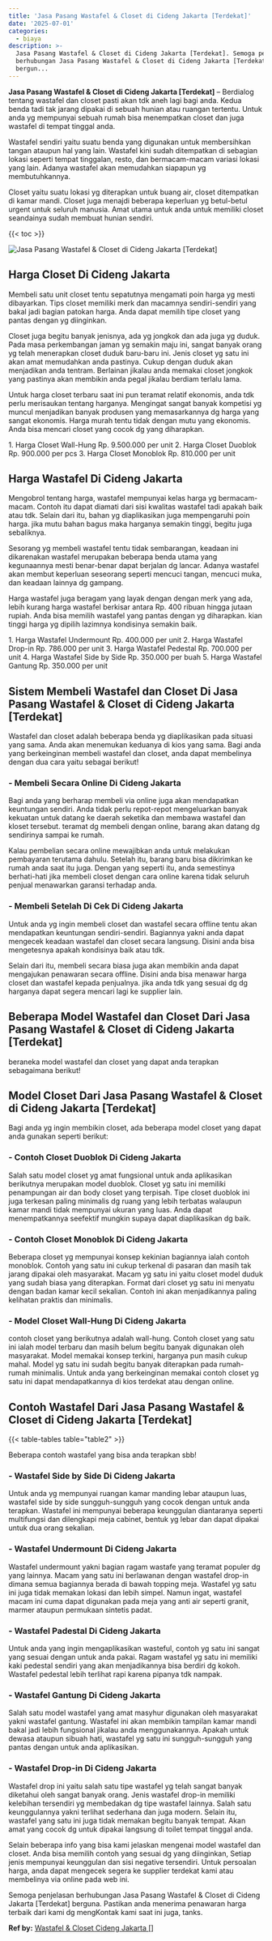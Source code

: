 ```yaml
---
title: 'Jasa Pasang Wastafel & Closet di Cideng Jakarta [Terdekat]'
date: '2025-07-01'
categories:
  - biaya
description: >-
  Jasa Pasang Wastafel & Closet di Cideng Jakarta [Terdekat]. Semoga penjelasan
  berhubungan Jasa Pasang Wastafel & Closet di Cideng Jakarta [Terdekat]
  bergun...
---
```


**Jasa Pasang Wastafel & Closet di Cideng Jakarta \[Terdekat\]** – Berdialog tentang wastafel dan closet pasti akan tdk aneh lagi bagi anda. Kedua benda tadi tak jarang dipakai di sebuah hunian atau ruangan tertentu. Untuk anda yg mempunyai sebuah rumah bisa menempatkan closet dan juga wastafel di tempat tinggal anda.

Wastafel sendiri yaitu suatu benda yang digunakan untuk membersihkan tangan ataupun hal yang lain. Wastafel kini sudah ditempatkan di sebagian lokasi seperti tempat tinggalan, resto, dan bermacam-macam variasi lokasi yang lain. Adanya wastafel akan memudahkan siapapun yg membutuhkannya.

Closet yaitu suatu lokasi yg diterapkan untuk buang air, closet ditempatkan di kamar mandi. Closet juga menajdi beberapa keperluan yg betul-betul urgent untuk seluruh manusia. Amat utama untuk anda untuk memiliki closet seandainya sudah membuat hunian sendiri.

{{< toc >}}

![Jasa Pasang Wastafel & Closet di Cideng Jakarta [Terdekat]](/images/wastafel-closet-murah20.png)

## Harga Closet Di Cideng Jakarta

Membeli satu unit closet tentu sepatutnya mengamati poin harga yg mesti dibayarkan. Tips closet memiliki merk dan macamnya sendiri-sendiri yang bakal jadi bagian patokan harga. Anda dapat memilih tipe closet yang pantas dengan yg diinginkan.

Closet juga begitu banyak jenisnya, ada yg jongkok dan ada juga yg duduk. Pada masa perkembangan jaman yg semakin maju ini, sangat banyak orang yg telah menerapkan closet duduk baru-baru ini. Jenis closet yg satu ini akan amat memudahkan anda pastinya. Cukup dengan duduk akan menjadikan anda tentram. Berlainan jikalau anda memakai closet jongkok yang pastinya akan membikin anda pegal jikalau berdiam terlalu lama.

Untuk harga closet terbaru saat ini pun teramat relatif ekonomis, anda tdk perlu merisaukan tentang harganya. Mengingat sangat banyak kompetisi yg muncul menjadikan banyak produsen yang memasarkannya dg harga yang sangat ekonomis. Harga murah tentu tidak dengan mutu yang ekonomis. Anda bisa mencari closet yang cocok dg yang diharapkan.

1\. Harga Closet Wall-Hung Rp. 9.500.000 per unit 2. Harga Closet Duoblok Rp. 900.000 per pcs 3. Harga Closet Monoblok Rp. 810.000 per unit

## Harga Wastafel Di Cideng Jakarta

Mengobrol tentang harga, wastafel mempunyai kelas harga yg bermacam-macam. Contoh itu dapat diamati dari sisi kwalitas wastafel tadi apakah baik atau tdk. Selain dari itu, bahan yg diaplikasikan juga mempengaruhi poin harga. jika mutu bahan bagus maka harganya semakin tinggi, begitu juga sebaliknya.

Sesorang yg membeli wastafel tentu tidak sembarangan, keadaan ini dikarenakan wastafel merupakan beberapa benda utama yang kegunaannya mesti benar-benar dapat berjalan dg lancar. Adanya wastafel akan membut keperluan seseorang seperti mencuci tangan, mencuci muka, dan keadaan lainnya dg gampang.

Harga wastafel juga beragam yang layak dengan dengan merk yang ada, lebih kurang harga wastafel berkisar antara Rp. 400 ribuan hingga jutaan rupiah. Anda bisa memilih wastafel yang pantas dengan yg diharapkan. kian tinggi harga yg dipilih lazimnya kondisinya semakin baik.

1\. Harga Wastafel Undermount Rp. 400.000 per unit 2. Harga Wastafel Drop-in Rp. 786.000 per unit 3. Harga Wastafel Pedestal Rp. 700.000 per unit 4. Harga Wastafel Side by Side Rp. 350.000 per buah 5. Harga Wastafel Gantung Rp. 350.000 per unit

## Sistem Membeli Wastafel dan Closet Di Jasa Pasang Wastafel & Closet di Cideng Jakarta \[Terdekat\]

Wastafel dan closet adalah beberapa benda yg diaplikasikan pada situasi yang sama. Anda akan menemukan keduanya di kios yang sama. Bagi anda yang berkeinginan membeli wastafel dan closet, anda dapat membelinya dengan dua cara yaitu sebagai berikut!

### \- Membeli Secara Online Di Cideng Jakarta

Bagi anda yang berharap membeli via online juga akan mendapatkan keuntungan sendiri. Anda tidak perlu repot-repot mengeluarkan banyak kekuatan untuk datang ke daerah seketika dan membawa wastafel dan kloset tersebut. teramat dg membeli dengan online, barang akan datang dg sendirinya sampai ke rumah.

Kalau pembelian secara online mewajibkan anda untuk melakukan pembayaran terutama dahulu. Setelah itu, barang baru bisa dikirimkan ke rumah anda saat itu juga. Dengan yang seperti itu, anda semestinya berhati-hati jika membeli closet dengan cara online karena tidak seluruh penjual menawarkan garansi terhadap anda.

### \- Membeli Setelah Di Cek Di Cideng Jakarta

Untuk anda yg ingin membeli closet dan wastafel secara offline tentu akan mendapatkan keuntungan sendiri-sendiri. Bagiannya yakni anda dapat mengecek keadaan wastafel dan closet secara langsung. Disini anda bisa mengetesnya apakah kondisinya baik atau tdk.

Selain dari itu, membeli secara biasa juga akan membikin anda dapat mengajukan penawaran secara offline. Disini anda bisa menawar harga closet dan wastafel kepada penjualnya. jika anda tdk yang sesuai dg dg harganya dapat segera mencari lagi ke supplier lain.

## Beberapa Model Wastafel dan Closet Dari Jasa Pasang Wastafel & Closet di Cideng Jakarta \[Terdekat\]

beraneka model wastafel dan closet yang dapat anda terapkan sebagaimana berikut!

## Model Closet Dari Jasa Pasang Wastafel & Closet di Cideng Jakarta \[Terdekat\]

Bagi anda yg ingin membikin closet, ada beberapa model closet yang dapat anda gunakan seperti berikut:

### \- Contoh Closet Duoblok Di Cideng Jakarta

Salah satu model closet yg amat fungsional untuk anda aplikasikan berikutnya merupakan model duoblok. Closet yg satu ini memiliki penampungan air dan body closet yang terpisah. Tipe closet duoblok ini juga terkesan paling minimalis dg ruang yang lebih terbatas walaupun kamar mandi tidak mempunyai ukuran yang luas. Anda dapat menempatkannya seefektif mungkin supaya dapat diaplikasikan dg baik.

### \- Contoh Closet Monoblok Di Cideng Jakarta

Beberapa closet yg mempunyai konsep kekinian bagiannya ialah contoh monoblok. Contoh yang satu ini cukup terkenal di pasaran dan masih tak jarang dipakai oleh masyarakat. Macam yg satu ini yaitu closet model duduk yang sudah biasa yang diterapkan. Format dari closet yg satu ini menyatu dengan badan kamar kecil sekalian. Contoh ini akan menjadikannya paling kelihatan praktis dan minimalis.

### \- Model Closet Wall-Hung Di Cideng Jakarta

contoh closet yang berikutnya adalah wall-hung. Contoh closet yang satu ini ialah model terbaru dan masih belum begitu banyak digunakan oleh masyarakat. Model memakai konsep terkini, harganya pun masih cukup mahal. Model yg satu ini sudah begitu banyak diterapkan pada rumah-rumah minimalis. Untuk anda yang berkeinginan memakai contoh closet yg satu ini dapat mendapatkannya di kios terdekat atau dengan online.

## Contoh Wastafel Dari Jasa Pasang Wastafel & Closet di Cideng Jakarta \[Terdekat\]

{{< table-tables table="table2" >}}

Beberapa contoh wastafel yang bisa anda terapkan sbb!

### \- Wastafel Side by Side Di Cideng Jakarta

Untuk anda yg mempunyai ruangan kamar manding lebar ataupun luas, wastafel side by side sungguh-sungguh yang cocok dengan untuk anda terapkan. Wastafel ini mempunyai beberapa keunggulan diantaranya seperti multifungsi dan dilengkapi meja cabinet, bentuk yg lebar dan dapat dipakai untuk dua orang sekalian.

### \- Wastafel Undermount Di Cideng Jakarta

Wastafel undermount yakni bagian ragam wastafe yang teramat populer dg yang lainnya. Macam yang satu ini berlawanan dengan wastafel drop-in dimana semua bagiannya berada di bawah topping meja. Wastafel yg satu ini juga tidak memakan lokasi dan lebih simpel. Namun ingat, wastafel macam ini cuma dapat digunakan pada meja yang anti air seperti granit, marmer ataupun permukaan sintetis padat.

### \- Wastafel Padestal Di Cideng Jakarta

Untuk anda yang ingin mengaplikasikan wasteful, contoh yg satu ini sangat yang sesuai dengan untuk anda pakai. Ragam wastafel yg satu ini memiliki kaki pedestal sendiri yang akan menjadikannya bisa berdiri dg kokoh. Wastafel pedestal lebih terlihat rapi karena pipanya tdk nampak.

### \- Wastafel Gantung Di Cideng Jakarta

Salah satu model wastafel yang amat masyhur digunakan oleh masyarakat yakni wastafel gantung. Wastafel ini akan membikin tampilan kamar mandi bakal jadi lebih fungsional jikalau anda menggunakannya. Apakah untuk dewasa ataupun sibuah hati, wastafel yg satu ini sungguh-sungguh yang pantas dengan untuk anda aplikasikan.

### \- Wastafel Drop-in Di Cideng Jakarta

Wastafel drop ini yaitu salah satu tipe wastafel yg telah sangat banyak diketahui oleh sangat banyak orang. Jenis wastafel drop-in memiliki kelebihan tersendiri yg membedakan dg tipe wastafel lainnya. Salah satu keunggulannya yakni terlihat sederhana dan juga modern. Selain itu, wastafel yang satu ini juga tidak memakan begitu banyak tempat. Akan amat yang cocok dg untuk dipakai langsung di toilet tempat tinggal anda.

Selain beberapa info yang bisa kami jelaskan mengenai model wastafel dan closet. Anda bisa memilih contoh yang sesuai dg yang diinginkan, Setiap jenis mempunyai keunggulan dan sisi negative tersendiri. Untuk persoalan harga, anda dapat mengecek segera ke supplier terdekat kami atau membelinya via online pada web ini.

Semoga penjelasan berhubungan Jasa Pasang Wastafel & Closet di Cideng Jakarta \[Terdekat\] berguna. Pastikan anda menerima penawaran harga terbaik dari kami dg mengKontak kami saat ini juga, tanks.

**Ref by:** [Wastafel & Closet Cideng Jakarta []](https://id.wikipedia.org/wiki/Wastafel)
